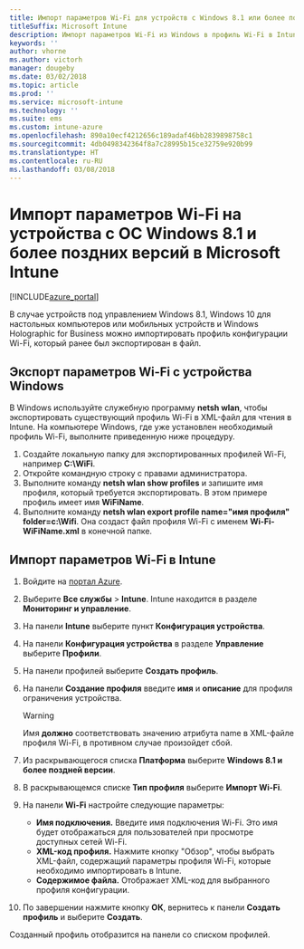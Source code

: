 ```yaml
---
title: Импорт параметров Wi-Fi для устройств с Windows 8.1 или более поздней версии
titleSuffix: Microsoft Intune
description: Импорт параметров Wi-Fi из Windows в профиль Wi-Fi в Intune.
keywords: ''
author: vhorne
ms.author: victorh
manager: dougeby
ms.date: 03/02/2018
ms.topic: article
ms.prod: ''
ms.service: microsoft-intune
ms.technology: ''
ms.suite: ems
ms.custom: intune-azure
ms.openlocfilehash: 890a10ecf4212656c189adaf46bb2839898758c1
ms.sourcegitcommit: 4db0498342364f8a7c28995b15ce32759e920b99
ms.translationtype: HT
ms.contentlocale: ru-RU
ms.lasthandoff: 03/08/2018
---
```

# <a name="import-wi-fi-settings-for-windows-81-and-later-devices-in-microsoft-intune"></a>Импорт параметров Wi-Fi на устройства с ОС Windows 8.1 и более поздних версий в Microsoft Intune

[!INCLUDE[azure_portal](./includes/azure_portal.md)]

В случае устройств под управлением Windows 8.1, Windows 10 для настольных компьютеров или мобильных устройств и Windows Holographic for Business можно импортировать профиль конфигурации Wi-Fi, который ранее был экспортирован в файл.

## <a name="export-wi-fi-settings-from-a-windows-device"></a>Экспорт параметров Wi-Fi с устройства Windows

В Windows используйте служебную программу **netsh wlan**, чтобы экспортировать существующий профиль Wi-Fi в XML-файл для чтения в Intune. На компьютере Windows, где уже установлен необходимый профиль Wi-Fi, выполните приведенную ниже процедуру.
1. Создайте локальную папку для экспортированных профилей Wi-Fi, например **С:\WiFi**.
1. Откройте командную строку с правами администратора.
1. Выполните команду **netsh wlan show profiles** и запишите имя профиля, который требуется экспортировать. В этом примере профиль имеет имя **WiFiName**.
1. Выполните команду **netsh wlan export profile name="имя профиля" folder=c:\Wifi**. Она создаст файл профиля Wi-Fi с именем **Wi-Fi-WiFiName.xml** в конечной папке.

## <a name="import-the-wi-fi-settings-into-intune"></a>Импорт параметров Wi-Fi в Intune

1. Войдите на [портал Azure](https://portal.azure.com).
2. Выберите **Все службы** > **Intune**. Intune находится в разделе **Мониторинг и управление**.
3. На панели **Intune** выберите пункт **Конфигурация устройства**.
4. На панели **Конфигурация устройства** в разделе **Управление** выберите **Профили**.
5. На панели профилей выберите **Создать профиль**.
6. На панели **Создание профиля** введите **имя** и **описание** для профиля ограничения устройства.


   > [!WARNING]
   > Имя **должно** соответствовать значению атрибута name в XML-файле профиля Wi-Fi, в противном случае произойдет сбой.

7. Из раскрывающегося списка **Платформа** выберите **Windows 8.1 и более поздней версии**.
8. В раскрывающемся списке **Тип профиля** выберите **Импорт Wi-Fi**.
9. На панели **Wi-Fi** настройте следующие параметры:
    - **Имя подключения.** Введите имя подключения Wi-Fi. Это имя будет отображаться для пользователей при просмотре доступных сетей Wi-Fi.
    - **XML-код профиля.** Нажмите кнопку "Обзор", чтобы выбрать XML-файл, содержащий параметры профиля Wi-Fi, которые необходимо импортировать в Intune.
    - **Содержимое файла.** Отображает XML-код для выбранного профиля конфигурации.
10. По завершении нажмите кнопку **ОК**, вернитесь к панели **Создать профиль** и выберите **Создать**.

Созданный профиль отобразится на панели со списком профилей.
